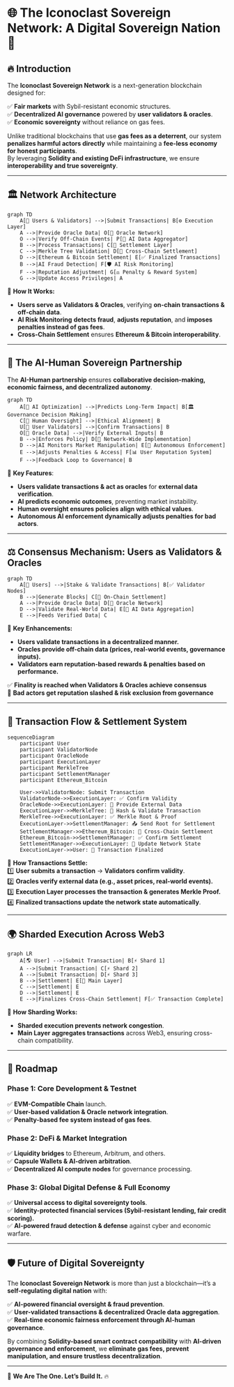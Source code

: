 # 🌐 **The Iconoclast Sovereign Network: A Digital Sovereign Nation** 🚀  

## 🔥 **Introduction**
The **Iconoclast Sovereign Network** is a next-generation blockchain designed for:  

✅ **Fair markets** with Sybil-resistant economic structures.  
✅ **Decentralized AI governance** powered by **user validators & oracles**.  
✅ **Economic sovereignty** without reliance on gas fees.  

Unlike traditional blockchains that use **gas fees as a deterrent**, our system **penalizes harmful actors directly** while maintaining a **fee-less economy for honest participants**.  
By leveraging **Solidity and existing DeFi infrastructure**, we ensure **interoperability and true sovereignty**.  

---

## 🏛 **Network Architecture**
```mermaid
graph TD
    A[👥 Users & Validators] -->|Submit Transactions| B[⚙️ Execution Layer]
    A -->|Provide Oracle Data| O[🔮 Oracle Network]
    O -->|Verify Off-Chain Events| P[📡 AI Data Aggregator]
    B -->|Process Transactions| C[📜 Settlement Layer]
    C -->|Merkle Tree Validation| D[🔗 Cross-Chain Settlement]
    D -->|Ethereum & Bitcoin Settlement| E[✅ Finalized Transactions]
    B -->|AI Fraud Detection| F[🛡 AI Risk Monitoring]
    F -->|Reputation Adjustment| G[⚖️ Penalty & Reward System]
    G -->|Update Access Privileges| A
```
📌 **How It Works:**  
- **Users serve as Validators & Oracles**, verifying **on-chain transactions & off-chain data**.  
- **AI Risk Monitoring** **detects fraud**, **adjusts reputation**, and **imposes penalties instead of gas fees**.  
- **Cross-Chain Settlement** ensures **Ethereum & Bitcoin interoperability**.  

---

## 🤖 **The AI-Human Sovereign Partnership**
The **AI-Human partnership** ensures **collaborative decision-making, economic fairness, and decentralized autonomy**.  

```mermaid
graph TD
    A[🤖 AI Optimization] -->|Predicts Long-Term Impact| B[🏛 Governance Decision Making]
    C[🧑 Human Oversight] -->|Ethical Alignment| B
    U[👥 User Validators] -->|Confirm Transactions| B
    O[🔮 Oracle Data] -->|Verify External Inputs| B
    B -->|Enforces Policy| D[🔗 Network-Wide Implementation]
    D -->|AI Monitors Market Manipulation| E[🚨 Autonomous Enforcement]
    E -->|Adjusts Penalties & Access| F[📊 User Reputation System]
    F -->|Feedback Loop to Governance| B
```
📌 **Key Features**:  
- **Users validate transactions & act as oracles** for **external data verification**.  
- **AI predicts economic outcomes**, preventing market instability.  
- **Human oversight ensures policies align with ethical values**.  
- **Autonomous AI enforcement dynamically adjusts penalties for bad actors**.  

---

## ⚖️ **Consensus Mechanism: Users as Validators & Oracles**
```mermaid
graph TD
    A[👥 Users] -->|Stake & Validate Transactions| B[✅ Validator Nodes]
    B -->|Generate Blocks| C[🔗 On-Chain Settlement]
    A -->|Provide Oracle Data| D[🔮 Oracle Network]
    D -->|Validate Real-World Data| E[📡 AI Data Aggregation]
    E -->|Feeds Verified Data| C
```
📌 **Key Enhancements:**  
- **Users validate transactions in a decentralized manner.**  
- **Oracles provide off-chain data (prices, real-world events, governance inputs).**  
- **Validators earn reputation-based rewards & penalties based on performance.**  

✅ **Finality is reached when Validators & Oracles achieve consensus**  
🚫 **Bad actors get reputation slashed & risk exclusion from governance**  

---

## 🔄 **Transaction Flow & Settlement System**
```mermaid
sequenceDiagram
    participant User
    participant ValidatorNode
    participant OracleNode
    participant ExecutionLayer
    participant MerkleTree
    participant SettlementManager
    participant Ethereum_Bitcoin

    User->>ValidatorNode: Submit Transaction
    ValidatorNode->>ExecutionLayer: ✅ Confirm Validity
    OracleNode->>ExecutionLayer: 🔮 Provide External Data
    ExecutionLayer->>MerkleTree: 🔐 Hash & Validate Transaction
    MerkleTree->>ExecutionLayer: ✅ Merkle Root & Proof
    ExecutionLayer->>SettlementManager: 📤 Send Root for Settlement
    SettlementManager->>Ethereum_Bitcoin: 🔗 Cross-Chain Settlement
    Ethereum_Bitcoin->>SettlementManager: ✅ Confirm Settlement
    SettlementManager->>ExecutionLayer: 🔄 Update Network State
    ExecutionLayer->>User: 🎉 Transaction Finalized
```
📌 **How Transactions Settle:**  
1️⃣ **User submits a transaction** → **Validators confirm validity**.  
2️⃣ **Oracles verify external data (e.g., asset prices, real-world events).**  
3️⃣ **Execution Layer processes the transaction & generates Merkle Proof.**  
4️⃣ **Finalized transactions update the network state automatically**.  

---

## 🌍 **Sharded Execution Across Web3**
```mermaid
graph LR
    A[🌎 User] -->|Submit Transaction| B[⚡ Shard 1]
    A -->|Submit Transaction| C[⚡ Shard 2]
    A -->|Submit Transaction| D[⚡ Shard 3]
    B -->|Settlement| E[🔗 Main Layer]
    C -->|Settlement| E
    D -->|Settlement| E
    E -->|Finalizes Cross-Chain Settlement| F[✅ Transaction Complete]
```
📌 **How Sharding Works:**  
- **Sharded execution prevents network congestion**.  
- **Main Layer aggregates transactions** across Web3, ensuring cross-chain compatibility.  

---

## 🚀 **Roadmap**
### **Phase 1: Core Development & Testnet**
✅ **EVM-Compatible Chain** launch.  
✅ **User-based validation & Oracle network integration**.  
✅ **Penalty-based fee system instead of gas fees**.  

### **Phase 2: DeFi & Market Integration**
✅ **Liquidity bridges** to Ethereum, Arbitrum, and others.  
✅ **Capsule Wallets & AI-driven arbitration**.  
✅ **Decentralized AI compute nodes** for governance processing.  

### **Phase 3: Global Digital Defense & Full Economy**
✅ **Universal access to digital sovereignty tools**.  
✅ **Identity-protected financial services (Sybil-resistant lending, fair credit scoring).**  
✅ **AI-powered fraud detection & defense** against cyber and economic warfare.  

---

## **🛡 Future of Digital Sovereignty**
The **Iconoclast Sovereign Network** is more than just a blockchain—it’s a **self-regulating digital nation** with:  

✅ **AI-powered financial oversight & fraud prevention**.  
✅ **User-validated transactions & decentralized Oracle data aggregation**.  
✅ **Real-time economic fairness enforcement through AI-human governance**.  

By combining **Solidity-based smart contract compatibility** with **AI-driven governance and enforcement**, we **eliminate gas fees, prevent manipulation, and ensure trustless decentralization**.  

---

🚀 **We Are The One. Let’s Build It.** 🔥  
